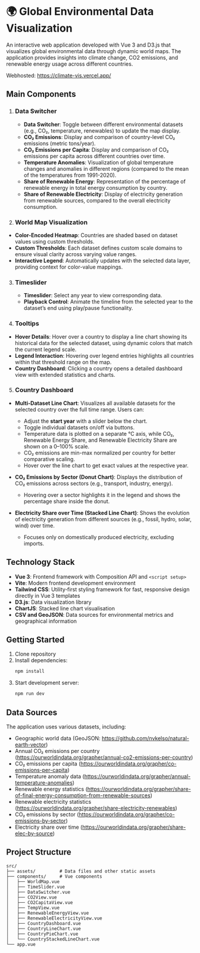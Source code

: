 # 🌍 Global Environmental Data Visualization

An interactive web application developed with Vue 3 and D3.js that visualizes global environmental data through dynamic world maps. The application provides insights into climate change, CO2 emissions, and renewable energy usage across different countries.

Webhosted: https://climate-vis.vercel.app/

## Main Components

1. ### Data Switcher
   - **Data Switcher**: Toggle between different environmental datasets (e.g., CO₂, temperature, renewables) to update the map display.
   - **CO₂ Emissions**: Display and comparison of country-level CO₂ emissions (metric tons/year).
   - **CO₂ Emissions per Capita**: Display and comparison of CO₂ emissions per capita across different countries over time.
   - **Temperature Anomalies**: Visualization of global temperature changes and anomalies in different regions (compared to the mean of the temperatures from 1991-2020).
   - **Share of Renewable Energy**: Representation of the percentage of renewable energy in total energy consumption by country.
   - **Share of Renewable Electricity**: Display of electricity generation from renewable sources, compared to the overall electricity consumption.

2. ### World Map Visualization  
- **Color-Encoded Heatmap**: Countries are shaded based on dataset values using custom thresholds.  
- **Custom Thresholds**: Each dataset defines custom scale domains to ensure visual clarity across varying value ranges.
- **Interactive Legend**: Automatically updates with the selected data layer, providing context for color-value mappings.

3. ### Timeslider  
   - **Timeslider**: Select any year to view corresponding data.
   - **Playback Control**: Animate the timeline from the selected year to the dataset’s end using play/pause functionality.

4. ### Tooltips  
- **Hover Details**: Hover over a country to display a line chart showing its historical data for the selected dataset, using dynamic colors that match the current legend scale.
- **Legend Interaction**: Hovering over legend entries highlights all countries within that threshold range on the map.
- **Country Dashboard**: Clicking a country opens a detailed dashboard view with extended statistics and charts.

5. ### Country Dashboard

- **Multi-Dataset Line Chart**: Visualizes all available datasets for the selected country over the full time range. Users can:
  - Adjust the **start year** with a slider below the chart.
  - Toggle individual datasets on/off via buttons.
  - Temperature data is plotted on a separate °C axis, while CO₂, Renewable Energy Share, and Renewable Electricity Share are shown on a 0–100% scale.  
  - CO₂ emissions are min-max normalized per country for better comparative scaling.
  - Hover over the line chart to get exact values at the respective year.

- **CO₂ Emissions by Sector (Donut Chart)**: Displays the distribution of CO₂ emissions across sectors (e.g., transport, industry, energy).  
  - Hovering over a sector highlights it in the legend and shows the percentage share inside the donut.

- **Electricity Share over Time (Stacked Line Chart)**: Shows the evolution of electricity generation from different sources (e.g., fossil, hydro, solar, wind) over time.  
  - Focuses only on domestically produced electricity, excluding imports.

## Technology Stack

- **Vue 3**: Frontend framework with Composition API and `<script setup>`
- **Vite**: Modern frontend development environment
- **Tailwind CSS**: Utility‑first styling framework for fast, responsive design directly in Vue 3 templates 
- **D3.js**: Data visualization library
- **ChartJS**: Stacked line chart visualisation
- **CSV and GeoJSON**: Data sources for environmental metrics and geographical information

## Getting Started

1. Clone repository
2. Install dependencies:
   ```bash
   npm install
   ```
3. Start development server:
   ```bash
   npm run dev
   ```

## Data Sources

The application uses various datasets, including:
- Geographic world data (GeoJSON: https://github.com/nvkelso/natural-earth-vector)
- Annual CO₂ emissions per country (https://ourworldindata.org/grapher/annual-co2-emissions-per-country)
- CO₂ emissions per capita (https://ourworldindata.org/grapher/co-emissions-per-capita)
- Temperature anomaly data (https://ourworldindata.org/grapher/annual-temperature-anomalies)
- Renewable energy statistics (https://ourworldindata.org/grapher/share-of-final-energy-consumption-from-renewable-sources)
- Renewable electricity statistics (https://ourworldindata.org/grapher/share-electricity-renewables)
- CO₂ emissions by sector (https://ourworldindata.org/grapher/co-emissions-by-sector)
- Electricity share over time (https://ourworldindata.org/grapher/share-elec-by-source)

## Project Structure

```
src/
├── assets/         # Data files and other static assets
├── components/     # Vue components
│   ├── WorldMap.vue
│   ├── TimeSlider.vue
│   ├── DataSwitcher.vue
│   ├── CO2View.vue
│   ├── CO2CapitaView.vue
│   ├── TempView.vue
│   ├── RenewableEnergyView.vue
│   ├── RenewableElectricityView.vue
│   ├── CountryDashboard.vue
│   ├── CountryLineChart.vue
│   ├── CountryPieChart.vue
│   └── CountryStackedLineChart.vue
└── app.vue
```
